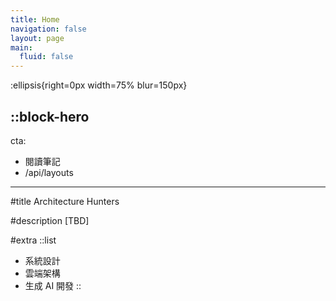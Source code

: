 ```yaml
---
title: Home
navigation: false
layout: page
main:
  fluid: false
---
```


:ellipsis{right=0px width=75% blur=150px}

::block-hero
---
cta:
  - 閱讀筆記
  - /api/layouts
<!-- secondary: -->
---

#title
Architecture Hunters

#description
[TBD]

#extra
  ::list
  - 系統設計
  - 雲端架構
  - 生成 AI 開發
::

 